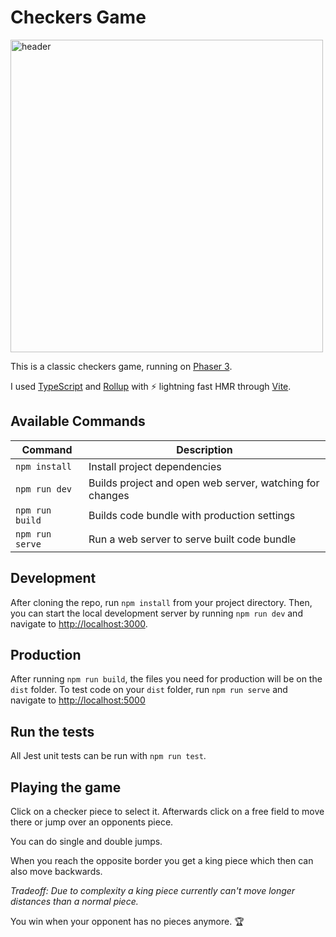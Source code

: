 # Checkers Game

 <img align="center" src="https://i.imgur.com/6lcIxDs.png" alt="header" width="500"/>

This is a classic checkers game, running on [Phaser 3](https://github.com/photonstorm/phaser).

I used [TypeScript](https://www.typescriptlang.org/) and [Rollup](https://rollupjs.org) with ⚡️ lightning fast HMR through [Vite](https://vitejs.dev/).

## Available Commands

| Command | Description |
|---------|-------------|
| `npm install` | Install project dependencies |
| `npm run dev` | Builds project and open web server, watching for changes |
| `npm run build` | Builds code bundle with production settings  |
| `npm run serve` | Run a web server to serve built code bundle |

## Development

After cloning the repo, run `npm install` from your project directory. Then, you can start the local development
server by running `npm run dev` and navigate to <http://localhost:3000>.

## Production

After running `npm run build`, the files you need for production will be on the `dist` folder.
To test code on your `dist` folder, run `npm run serve` and navigate to <http://localhost:5000>

## Run the tests

All Jest unit tests can be run with `npm run test`.

## Playing the game

Click on a checker piece to select it. Afterwards click on a free field to move there or jump
over an opponents piece.

You can do single and double jumps.

When you reach the opposite border you get a king piece which then can also move backwards.

_Tradeoff: Due to complexity a king piece currently can't move longer distances than a normal piece._

You win when your opponent has no pieces anymore. 🏆
